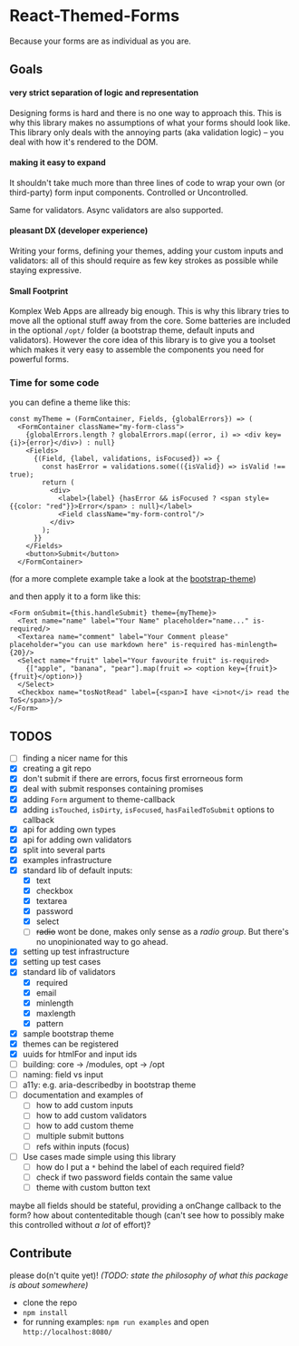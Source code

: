 # React-Themed-Forms

Because your forms are as individual as you are.

## Goals

#### very strict separation of logic and representation

Designing forms is hard and there is no one way to approach this. This is why this library makes no assumptions of what your forms should look like. This library only deals with the annoying parts (aka validation logic) – you deal with how it's rendered to the DOM.

#### making it easy to expand

It shouldn't take much more than three lines of code to wrap your own (or third-party) form input components. Controlled or Uncontrolled.

Same for validators. Async validators are also supported.

#### pleasant DX (developer experience)

Writing your forms, defining your themes, adding your custom inputs and validators: all of this should require as few key strokes as possible while staying expressive.

#### Small Footprint

Komplex Web Apps are allready big enough. This is why this library tries to move all the optional stuff away from the core.
Some batteries are included in the optional `/opt/` folder (a bootstrap theme, default inputs and validators). However the core idea of this library is to give you a toolset which makes it very easy to assemble the components you need for powerful forms.


### Time for some code

you can define a theme like this:

```
const myTheme = (FormContainer, Fields, {globalErrors}) => (
  <FormContainer className="my-form-class">
    {globalErrors.length ? globalErrors.map((error, i) => <div key={i}>{error}</div>) : null}
    <Fields>
      {(Field, {label, validations, isFocused}) => {
        const hasError = validations.some(({isValid}) => isValid !== true);
        return (
          <div>
            <label>{label} {hasError && isFocused ? <span style={{color: "red"}}>Error</span> : null}</label>
            <Field className="my-form-control"/>
          </div>
        );
      }}
    </Fields>
    <button>Submit</button>
  </FormContainer>

  ```

(for a more complete example take a look at the [bootstrap-theme](src/opt/theme-bootstrap.js))

and then apply it to a form like this:

```
<Form onSubmit={this.handleSubmit} theme={myTheme}>
  <Text name="name" label="Your Name" placeholder="name..." is-required/>
  <Textarea name="comment" label="Your Comment please" placeholder="you can use markdown here" is-required has-minlength={20}/>
  <Select name="fruit" label="Your favourite fruit" is-required>
    {["apple", "banana", "pear"].map(fruit => <option key={fruit}>{fruit}</option>)}
  </Select>
  <Checkbox name="tosNotRead" label={<span>I have <i>not</i> read the ToS</span>}/>
</Form>
```

## TODOS

  - [ ] finding a nicer name for this
  - [x] creating a git repo
  - [x] don't submit if there are errors, focus first errorneous form
  - [x] deal with submit responses containing promises
  - [x] adding `Form` argument to theme-callback
  - [x] adding `isTouched`, `isDirty`, `isFocused`, `hasFailedToSubmit` options to <Fields> callback
  - [x] api for adding own types
  - [x] api for adding own validators
  - [x] split into several parts
  - [x] examples infrastructure
  - [x] standard lib of default inputs:
    - [x] text
    - [x] checkbox
    - [x] textarea
    - [x] password
    - [x] select
    - [ ] ~~radio~~ wont be done, makes only sense as a _radio group_. But there's no unopinionated way to go ahead.
  - [x] setting up test infrastructure
  - [x] setting up test cases
  - [x] standard lib of validators
    - [x] required
    - [x] email
    - [x] minlength
    - [x] maxlength
    - [x] pattern
  - [x] sample bootstrap theme
  - [x] themes can be registered
  - [x] uuids for htmlFor and input ids
  - [ ] building: core -> /modules, opt -> /opt
  - [ ] naming: field vs input
  - [ ] a11y: e.g. aria-describedby in bootstrap theme
  - [ ] documentation and examples of
    - [ ] how to add custom inputs
    - [ ] how to add custom validators
    - [ ] how to add custom theme
    - [ ] multiple submit buttons
    - [ ] refs within inputs (focus)
  - [ ] Use cases made simple using this library
    - [ ] how do I put a `*` behind the label of each required field?
    - [ ] check if two password fields contain the same value
    - [ ] theme with custom button text

  maybe all fields should be stateful, providing a onChange callback to the form? how about contenteditable though (can't see how to possibly make this controlled without *a lot* of effort)?

## Contribute

  please do(n't quite yet)!
  _(TODO: state the philosophy of what this package is about somewhere)_

  - clone the repo
  - `npm install`
  - for running examples: `npm run examples` and open `http://localhost:8080/`